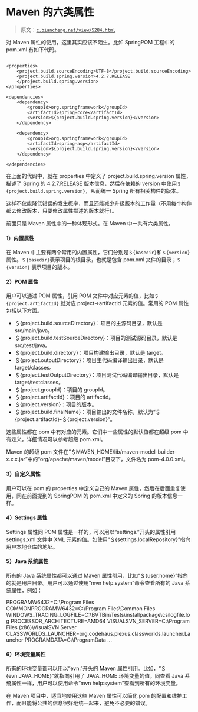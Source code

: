 # Maven 的六类属性

> 原文：[`c.biancheng.net/view/5284.html`](http://c.biancheng.net/view/5284.html)

对 Maven 属性的使用，这里其实应该不陌生。比如 SpringPOM 工程中的 pom.xml 有如下代码。

```

<properties>
    <project.build.sourceEncoding>UTF-8</project.build.sourceEncoding>
    <project.build.spring.version>4.2.7.RELEASE
    </project.build.spring.version>
</properties>

<dependencies>
    <dependency>
        <groupId>org.springframework</groupId>
        <artifactId>spring-core</artifactId>
        <version>${project.build.spring.version}</version>
    </dependency>

    <dependency>
        <groupId>org.springframework</groupId>
        <artifactId>spring-aop</artifactId>
        <version>${project.build.spring.version}</version>
    </dependency>
    ...
</dependencies>
```

在上面的代码中，就在 properties 中定义了 project.build.spring.version 属性，描述了 Spring 的 4.2.7.RELEASE 版本信息，然后在依赖的 version 中使用`＄{project.build.spring.version}`，从而统一 Spring 所有相关构件的版本。

这样不仅能降低错误的发生概率，而且还能减少升级版本的工作量（不用每个构件都去修改版本，只要修改属性描述的版本就行）。

前面只是 Maven 属性中的一种体现形式。在 Maven 中一共有六类属性。

#### 1）内置属性

在 Maven 中主要有两个常用的内置属性，它们分别是`＄{basedir}`和`＄{version}` 属性。`＄{basedir}`表示项目的根目录，也就是包含 pom.xml 文件的目录；`＄{version}` 表示项目的版本。

#### 2）POM 属性

用户可以通过 POM 属性，引用 POM 文件中对应元素的值，比如`＄{project.artifactId}` 就对应 project→artifactId 元素的值。常用的 POM 属性包括以下方面。

*   ＄{project.build.sourceDirectory}：项目的主源码目录，默认是 src/main/java。
*   ＄{project.build.testSourceDirectory}：项目的测试源码目录，默认是 src/test/java。
*   ＄{project.build.directory}：项目构建输出目录，默认是 target。
*   ＄{project.outputDirectory}：项目主代码编译输出目录，默认是 target/classes。
*   ＄{project.testOutputDirectory}：项目测试代码编译输出目录，默认是 target/testclasses。
*   ＄{project.groupId}：项目的 groupId。
*   ＄{project.artifactId}：项目的 artifactId。
*   ＄{project.version}：项目的版本。
*   ＄{project.build.finalName}：项目输出的文件名称，默认为“＄{project.artifactId}-＄{project.version}”。

这些属性都在 pom 中有对应的元素。它们中一些属性的默认值都在超级 pom 中有定义，详细情况可以参考超级 pom.xml。

Maven 的超级 pom 文件在“＄MAVEN_HOME/lib/maven-model-builder-x.x.x.jar”中的“org/apache/maven/model”目录下，文件名为 pom-4.0.0.xml。

#### 3）自定义属性

用户可以在 pom 的 properties 中定义自己的 Maven 属性，然后在后面重复使用，同在前面提到的 SpringPOM 的 pom.xml 中定义的 Spring 的版本信息一样。

#### 4）Settings 属性

Settings 属性同 POM 属性是一样的，可以用以“settings.”开头的属性引用 settings.xml 文件中 XML 元素的值。如使用“＄{settings.localRepository}”指向用户本地仓库的地址。

#### 5）Java 系统属性

所有的 Java 系统属性都可以通过 Maven 属性引用，比如“＄{user.home}”指向的就是用户目录。用户可以通过使用“mvn help:system”命令查看所有的 Java 系统属性，例如：

PROGRAMW6432=C:\Program Files
COMMONPROGRAMW6432=C:\Program Files\Common Files
WINDOWS_TRACING_LOGFILE=C:\BVTBin\Tests\installpackage\csilogfile.log
PROCESSOR_ARCHITECTURE=AMD64
VISUALSVN_SERVER=C:\Program Files (x86)\VisualSVN Server\
CLASSWORLDS_LAUNCHER=org.codehaus.plexus.classworlds.launcher.Launcher
PROGRAMDATA=C:\ProgramData
...

#### 6）环境变量属性

所有的环境变量都可以用以“evn.”开头的 Maven 属性引用。比如，“＄{evn.JAVA_HOME}”就指向引用了 JAVA_HOME 环境变量的值。同查看 Java 系统属性一样，用户可以使用命令“mvn help:system”查看到所有的环境变量。

在 Maven 项目中，适当地使用这些 Maven 属性可以简化 pom 的配置和维护工作，而且能将公共的信息很好地统一起来，避免不必要的错误。